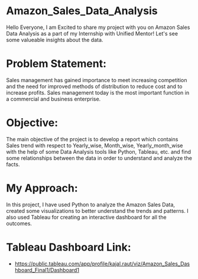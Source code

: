 # Amazon_Sales_Data_Analysis

Hello Everyone,
I am Excited to share my project with you on Amazon Sales Data Analysis as a part of my Internship with Unified Mentor! Let's see some valueable insights about the data.

# Problem Statement:
Sales management has gained importance to meet increasing competition and the need for improved methods of distribution to reduce cost and to increase profits. Sales management today is the most important function in a commercial and business enterprise.

# Objective:
The main objective of the project is to develop a report which contains Sales trend with respect to Yearly_wise, Month_wise, Yearly_month_wise with the help of some Data Analysis tools like Python, Tableau, etc. and find some relationships between the data in order to understand and analyze the facts.

# My Approach:
In this project, I have used Python to analyze the Amazon Sales Data, created some visualizations to better understand the trends and patterns. I also used Tableau for creating an interactive dashboard for all the outcomes.

# Tableau Dashboard Link:
- https://public.tableau.com/app/profile/kajal.raut/viz/Amazon_Sales_Dashboard_Final1/Dashboard1
